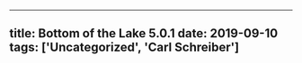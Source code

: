 
---
title: Bottom of the Lake 5.0.1
date: 2019-09-10
tags: ['Uncategorized', 'Carl Schreiber']
---


